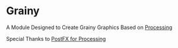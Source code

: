 # Grainy
A Module Designed to Create Grainy Graphics Based on [Processing](https://processing.org/)

Special Thanks to [PostFX for Processing](https://github.com/cansik/processing-postfx)
